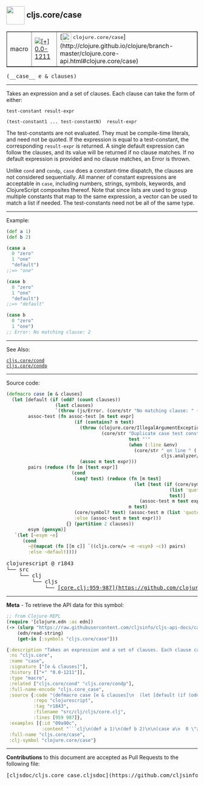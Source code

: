 ## <img width="48px" valign="middle" src="http://i.imgur.com/Hi20huC.png"> cljs.core/case

 <table border="1">
<tr>

<td>macro</td>
<td><a href="https://github.com/cljsinfo/cljs-api-docs/tree/0.0-1211"><img valign="middle" alt="[+] 0.0-1211" src="https://img.shields.io/badge/+-0.0--1211-lightgrey.svg"></a> </td>
<td>
[<img height="24px" valign="middle" src="http://i.imgur.com/1GjPKvB.png"> <samp>clojure.core/case</samp>](http://clojure.github.io/clojure/branch-master/clojure.core-api.html#clojure.core/case)
</td>
</tr>
</table>

 <samp>
(__case__ e & clauses)<br>
</samp>

---

Takes an expression and a set of clauses. Each clause can take the form of
either:

`test-constant result-expr`

`(test-constant1 ... test-constantN)  result-expr`

The test-constants are not evaluated. They must be compile-time literals, and
need not be quoted. If the expression is equal to a test-constant, the
corresponding `result-expr` is returned. A single default expression can follow
the clauses, and its value will be returned if no clause matches. If no default
expression is provided and no clause matches, an Error is thrown.

Unlike `cond` and `condp`, `case` does a constant-time dispatch, the clauses are
not considered sequentially. All manner of constant expressions are acceptable
in `case`, including numbers, strings, symbols, keywords, and ClojureScript
composites thereof. Note that since lists are used to group multiple constants
that map to the same expression, a vector can be used to match a list if needed.
The test-constants need not be all of the same type.

---

Example:

```clj
(def a 1)
(def b 2)

(case a
  0 "zero"
  1 "one"
  "default")
;;=> "one"

(case b
  0 "zero"
  1 "one"
  "default")
;;=> "default"

(case b
  0 "zero"
  1 "one")
;; Error: No matching clause: 2
```

---

See Also:

[`cljs.core/cond`](cljs.core_cond.md)<br>
[`cljs.core/condp`](cljs.core_condp.md)<br>

---


Source code:

```clj
(defmacro case [e & clauses]
  (let [default (if (odd? (count clauses))
                  (last clauses)
                  `(throw (js/Error. (core/str "No matching clause: " ~e))))
        assoc-test (fn assoc-test [m test expr]
                         (if (contains? m test)
                           (throw (clojure.core/IllegalArgumentException.
                                   (core/str "Duplicate case test constant '"
                                             test "'"
                                             (when (:line &env)
                                               (core/str " on line " (:line &env) " "
                                                         cljs.analyzer/*cljs-file*)))))
                           (assoc m test expr)))
        pairs (reduce (fn [m [test expr]]
                        (cond
                         (seq? test) (reduce (fn [m test]
                                               (let [test (if (core/symbol? test)
                                                            (list 'quote test)
                                                            test)]
                                                 (assoc-test m test expr)))
                                             m test)
                         (core/symbol? test) (assoc-test m (list 'quote test) expr)
                         :else (assoc-test m test expr)))
                      {} (partition 2 clauses))
        esym (gensym)]
   `(let [~esym ~e]
      (cond
        ~@(mapcat (fn [[m c]] `((cljs.core/= ~m ~esym) ~c)) pairs)
        :else ~default))))
```

 <pre>
clojurescript @ r1843
└── src
    └── clj
        └── cljs
            └── <ins>[core.clj:959-987](https://github.com/clojure/clojurescript/blob/r1843/src/clj/cljs/core.clj#L959-L987)</ins>
</pre>


---

__Meta__ - To retrieve the API data for this symbol:

```clj
;; from Clojure REPL
(require '[clojure.edn :as edn])
(-> (slurp "https://raw.githubusercontent.com/cljsinfo/cljs-api-docs/catalog/cljs-api.edn")
    (edn/read-string)
    (get-in [:symbols "cljs.core/case"]))
```

```clj
{:description "Takes an expression and a set of clauses. Each clause can take the form of\neither:\n\n`test-constant result-expr`\n\n`(test-constant1 ... test-constantN)  result-expr`\n\nThe test-constants are not evaluated. They must be compile-time literals, and\nneed not be quoted. If the expression is equal to a test-constant, the\ncorresponding `result-expr` is returned. A single default expression can follow\nthe clauses, and its value will be returned if no clause matches. If no default\nexpression is provided and no clause matches, an Error is thrown.\n\nUnlike `cond` and `condp`, `case` does a constant-time dispatch, the clauses are\nnot considered sequentially. All manner of constant expressions are acceptable\nin `case`, including numbers, strings, symbols, keywords, and ClojureScript\ncomposites thereof. Note that since lists are used to group multiple constants\nthat map to the same expression, a vector can be used to match a list if needed.\nThe test-constants need not be all of the same type.",
 :ns "cljs.core",
 :name "case",
 :signature ["[e & clauses]"],
 :history [["+" "0.0-1211"]],
 :type "macro",
 :related ["cljs.core/cond" "cljs.core/condp"],
 :full-name-encode "cljs.core_case",
 :source {:code "(defmacro case [e & clauses]\n  (let [default (if (odd? (count clauses))\n                  (last clauses)\n                  `(throw (js/Error. (core/str \"No matching clause: \" ~e))))\n        assoc-test (fn assoc-test [m test expr]\n                         (if (contains? m test)\n                           (throw (clojure.core/IllegalArgumentException.\n                                   (core/str \"Duplicate case test constant '\"\n                                             test \"'\"\n                                             (when (:line &env)\n                                               (core/str \" on line \" (:line &env) \" \"\n                                                         cljs.analyzer/*cljs-file*)))))\n                           (assoc m test expr)))\n        pairs (reduce (fn [m [test expr]]\n                        (cond\n                         (seq? test) (reduce (fn [m test]\n                                               (let [test (if (core/symbol? test)\n                                                            (list 'quote test)\n                                                            test)]\n                                                 (assoc-test m test expr)))\n                                             m test)\n                         (core/symbol? test) (assoc-test m (list 'quote test) expr)\n                         :else (assoc-test m test expr)))\n                      {} (partition 2 clauses))\n        esym (gensym)]\n   `(let [~esym ~e]\n      (cond\n        ~@(mapcat (fn [[m c]] `((cljs.core/= ~m ~esym) ~c)) pairs)\n        :else ~default))))",
          :repo "clojurescript",
          :tag "r1843",
          :filename "src/clj/cljs/core.clj",
          :lines [959 987]},
 :examples [{:id "09a90c",
             :content "```clj\n(def a 1)\n(def b 2)\n\n(case a\n  0 \"zero\"\n  1 \"one\"\n  \"default\")\n;;=> \"one\"\n\n(case b\n  0 \"zero\"\n  1 \"one\"\n  \"default\")\n;;=> \"default\"\n\n(case b\n  0 \"zero\"\n  1 \"one\")\n;; Error: No matching clause: 2\n```"}],
 :full-name "cljs.core/case",
 :clj-symbol "clojure.core/case"}

```

---

__Contributions__ to this document are accepted as Pull Requests to the following file:

 <pre>
[cljsdoc/cljs.core_case.cljsdoc](https://github.com/cljsinfo/cljs-api-docs/blob/master/cljsdoc/cljs.core_case.cljsdoc)
</pre>

